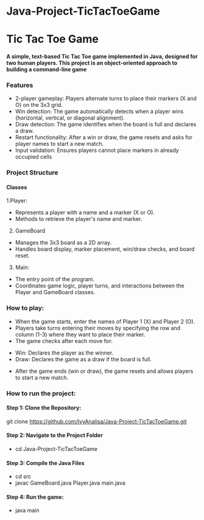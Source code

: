 # Java-Project-TicTacToeGame
# Tic Tac Toe Game
#### A simple, text-based Tic Tac Toe game implemented in Java, designed for two human players. This project is an object-oriented approach to building a command-line game
### Features
- 2-player gameplay: Players alternate turns to place their markers (X and O) on the 3x3 grid.
-  Win detection: The game automatically detects when a player wins (horizontal, vertical, or diagonal alignment).
-  Draw detection: The game identifies when the board is full and declares a draw.
-  Restart functionality: After a win or draw, the game resets and asks for player names to start a new match.
- Input validation: Ensures players cannot place markers in already occupied cells
### Project Structure
 #### Classes
1.Player:
- Represents a player with a name and a marker (X or O).
- Methods to retrieve the player's name and marker.
2. GameBoard
- Manages the 3x3 board as a 2D array.
- Handles board display, marker placement, win/draw checks, and board reset.
3. Main:
- The entry point of the program.
- Coordinates game logic, player turns, and interactions between the Player and GameBoard classes.
### How to play:
- When the game starts, enter the names of Player 1 (X) and Player 2 (O).
- Players take turns entering their moves by specifying the row and column (1-3) where they want to place their marker.
- The game checks after each move for:
+ Win: Declares the player as the winner.
+ Draw: Declares the game as a draw if the board is full.
- After the game ends (win or draw), the game resets and allows players to start a new match.
### How to run the project:
#### Step 1: Clone the Repository:
git clone https://github.com/IvyAnalisa/Java-Project-TicTacToeGame.git
#### Step 2: Navigate to the Project Folder
- cd Java-Project-TicTacToeGame
#### Step 3: Compile the Java Files
- cd src
- javac GameBoard.java Player.java main.java
#### Step 4: Run the game:
- java main

